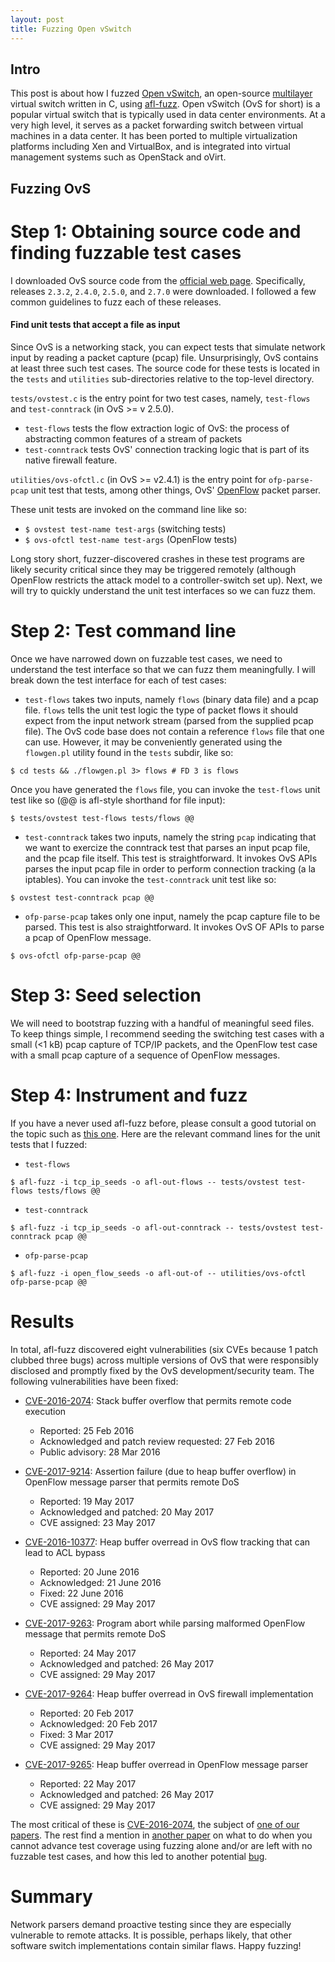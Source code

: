 ```yaml
---
layout: post
title: Fuzzing Open vSwitch
---
```


## Intro

This post is about how I fuzzed [Open vSwitch][1], an open-source [multilayer][2] virtual switch written in C, using [afl-fuzz][3]. Open vSwitch (OvS for short) is a popular virtual switch that is typically used in data center environments. At a very high level, it serves as a packet forwarding switch between virtual machines in a data center. It has been ported to multiple virtualization platforms including Xen and VirtualBox, and is integrated into virtual management systems such as OpenStack and oVirt.

## Fuzzing OvS

# Step 1: Obtaining source code and finding fuzzable test cases

I downloaded OvS source code from the [official web page][4]. Specifically, releases `2.3.2`, `2.4.0`, `2.5.0`, and `2.7.0` were downloaded. I followed a few common guidelines to fuzz each of these releases.

#### Find unit tests that accept a file as input

Since OvS is a networking stack, you can expect tests that simulate network input by reading a packet capture (pcap) file. Unsurprisingly, OvS contains at least three such test cases. The source code for these tests is located in the `tests` and `utilities` sub-directories relative to the top-level directory.

`tests/ovstest.c` is the entry point for two test cases, namely, `test-flows` and `test-conntrack` (in OvS >= v 2.5.0).

* `test-flows` tests the flow extraction logic of OvS: the process of abstracting common features of a stream of packets
* `test-conntrack` tests OvS' connection tracking logic that is part of its native firewall feature.

`utilities/ovs-ofctl.c` (in OvS >= v2.4.1) is the entry point for `ofp-parse-pcap` unit test that tests, among other things, OvS' [OpenFlow][5] packet parser.

These unit tests are invoked on the command line like so:
* `$ ovstest test-name test-args` (switching tests)
* `$ ovs-ofctl test-name test-args` (OpenFlow tests)

Long story short, fuzzer-discovered crashes in these test programs are likely security critical since they may be triggered remotely (although OpenFlow restricts the attack model to a controller-switch set up). Next, we will try to quickly understand the unit test interfaces so we can fuzz them.

# Step 2: Test command line

Once we have narrowed down on fuzzable test cases, we need to understand the test interface so that we can fuzz them meaningfully. I will break down the test interface for each of test cases:

* `test-flows` takes two inputs, namely `flows` (binary data file) and a pcap file. `flows` tells the unit test logic the type of packet flows it should expect from the input network stream (parsed from the supplied pcap file). The OvS code base does not contain a reference `flows` file that one can use. However, it may be conveniently generated using the `flowgen.pl` utility found in the `tests` subdir, like so:

```
$ cd tests && ./flowgen.pl 3> flows # FD 3 is flows
```

Once you have generated the `flows` file, you can invoke the `test-flows` unit test like so (@@ is afl-style shorthand for file input):

```
$ tests/ovstest test-flows tests/flows @@
```

* `test-conntrack` takes two inputs, namely the string `pcap` indicating that we want to exercize the conntrack test that parses an input pcap file, and the pcap file itself. This test is straightforward. It invokes OvS APIs parses the input pcap file in order to perform connection tracking (a la iptables). You can invoke the `test-conntrack` unit test like so:

```
$ ovstest test-conntrack pcap @@
```

* `ofp-parse-pcap` takes only one input, namely the pcap capture file to be parsed. This test is also straightforward. It invokes OvS OF APIs to parse a pcap of OpenFlow message.

```
$ ovs-ofctl ofp-parse-pcap @@
```

# Step 3: Seed selection

We will need to bootstrap fuzzing with a handful of meaningful seed files. To keep things simple, I recommend seeding the switching test cases with a small (<1 kB) pcap capture of TCP/IP packets, and the OpenFlow test case with a small pcap capture of a sequence of OpenFlow messages.

# Step 4: Instrument and fuzz

If you have a never used afl-fuzz before, please consult a good tutorial on the topic such as [this one][7]. Here are the relevant command lines for the unit tests that I fuzzed:

* `test-flows`
```
$ afl-fuzz -i tcp_ip_seeds -o afl-out-flows -- tests/ovstest test-flows tests/flows @@
```

* `test-conntrack`
```
$ afl-fuzz -i tcp_ip_seeds -o afl-out-conntrack -- tests/ovstest test-conntrack pcap @@
```

* `ofp-parse-pcap`
```
$ afl-fuzz -i open_flow_seeds -o afl-out-of -- utilities/ovs-ofctl ofp-parse-pcap @@
```

# Results

In total, afl-fuzz discovered eight vulnerabilities (six CVEs because 1 patch clubbed three bugs) across multiple versions of OvS that were responsibly disclosed and promptly fixed by the OvS development/security team. The following vulnerabilities have been fixed:

- [CVE-2016-2074][8]: Stack buffer overflow that permits remote code execution
  - Reported: 25 Feb 2016
  - Acknowledged and patch review requested: 27 Feb 2016
  - Public advisory: 28 Mar 2016

- [CVE-2017-9214][12]: Assertion failure (due to heap buffer overflow) in OpenFlow message parser that permits remote DoS
  - Reported: 19 May 2017
  - Acknowledged and patched: 20 May 2017
  - CVE assigned: 23 May 2017

- [CVE-2016-10377][13]: Heap buffer overread in OvS flow tracking that can lead to ACL bypass
  - Reported: 20 June 2016
  - Acknowledged: 21 June 2016
  - Fixed: 22 June 2016
  - CVE assigned: 29 May 2017

- [CVE-2017-9263][14]: Program abort while parsing malformed OpenFlow message that permits remote DoS
  - Reported: 24 May 2017
  - Acknowledged and patched: 26 May 2017
  - CVE assigned: 29 May 2017

- [CVE-2017-9264][15]: Heap buffer overread in OvS firewall implementation
  - Reported: 20 Feb 2017
  - Acknowledged: 20 Feb 2017
  - Fixed: 3 Mar 2017
  - CVE assigned: 29 May 2017

- [CVE-2017-9265][16]: Heap buffer overread in OpenFlow message parser
  - Reported: 22 May 2017
  - Acknowledged and patched: 26 May 2017
  - CVE assigned: 29 May 2017
 
The most critical of these is [CVE-2016-2074][8], the subject of [one of our papers][9]. The rest find a mention in [another paper][10] on what to do when you cannot advance test coverage using fuzzing alone and/or are left with no fuzzable test cases, and how this led to another potential [bug][11].

# Summary

Network parsers demand proactive testing since they are especially vulnerable to remote attacks. It is possible, perhaps likely, that other software switch implementations contain similar flaws.
Happy fuzzing!

[1]: http://www.openvswitch.org/
[2]: https://en.wikipedia.org/wiki/Multilayer_switch
[3]: http://lcamtuf.coredump.cx/afl/
[4]: http://www.openvswitch.org/
[5]: https://dl.acm.org/citation.cfm?id=1355734.1355746
[6]: https://www.usenix.org/system/files/conference/nsdi15/nsdi15-paper-pfaff.pdf
[7]: https://foxglovesecurity.com/2016/03/15/fuzzing-workflows-a-fuzz-job-from-start-to-finish/
[8]: https://mail.openvswitch.org/pipermail/ovs-announce/2016-March/000082.html
[9]: https://arxiv.org/abs/1610.08717
[10]: https://arxiv.org/abs/1706.00206
[11]: https://mail.openvswitch.org/pipermail/ovs-dev/2017-May/332712.html
[12]: https://nvd.nist.gov/vuln/detail/CVE-2017-9214
[13]: https://nvd.nist.gov/vuln/detail/CVE-2016-10377
[14]: https://nvd.nist.gov/vuln/detail/CVE-2017-9263
[15]: https://nvd.nist.gov/vuln/detail/CVE-2017-9264
[16]: https://nvd.nist.gov/vuln/detail/CVE-2017-9265
